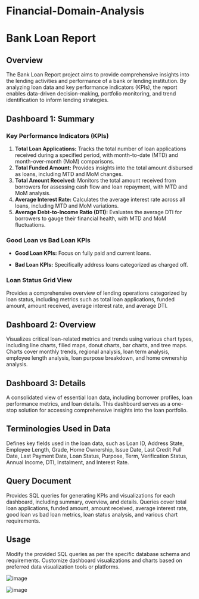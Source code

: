# Financial-Domain-Analysis

# Bank Loan Report

## Overview

The Bank Loan Report project aims to provide comprehensive insights into the lending activities and performance of a bank or lending institution. By analyzing loan data and key performance indicators (KPIs), the report enables data-driven decision-making, portfolio monitoring, and trend identification to inform lending strategies.

## Dashboard 1: Summary

### Key Performance Indicators (KPIs)

1. **Total Loan Applications:** Tracks the total number of loan applications received during a specified period, with month-to-date (MTD) and month-over-month (MoM) comparisons.
2. **Total Funded Amount:** Provides insights into the total amount disbursed as loans, including MTD and MoM changes.
3. **Total Amount Received:** Monitors the total amount received from borrowers for assessing cash flow and loan repayment, with MTD and MoM analysis.
4. **Average Interest Rate:** Calculates the average interest rate across all loans, including MTD and MoM variations.
5. **Average Debt-to-Income Ratio (DTI):** Evaluates the average DTI for borrowers to gauge their financial health, with MTD and MoM fluctuations.

### Good Loan vs Bad Loan KPIs

- **Good Loan KPIs:** Focus on fully paid and current loans.
  
- **Bad Loan KPIs:** Specifically address loans categorized as charged off.

### Loan Status Grid View

Provides a comprehensive overview of lending operations categorized by loan status, including metrics such as total loan applications, funded amount, amount received, average interest rate, and average DTI.

## Dashboard 2: Overview

Visualizes critical loan-related metrics and trends using various chart types, including line charts, filled maps, donut charts, bar charts, and tree maps. Charts cover monthly trends, regional analysis, loan term analysis, employee length analysis, loan purpose breakdown, and home ownership analysis.

## Dashboard 3: Details

A consolidated view of essential loan data, including borrower profiles, loan performance metrics, and loan details. This dashboard serves as a one-stop solution for accessing comprehensive insights into the loan portfolio.

## Terminologies Used in Data

Defines key fields used in the loan data, such as Loan ID, Address State, Employee Length, Grade, Home Ownership, Issue Date, Last Credit Pull Date, Last Payment Date, Loan Status, Purpose, Term, Verification Status, Annual Income, DTI, Instalment, and Interest Rate.

## Query Document

Provides SQL queries for generating KPIs and visualizations for each dashboard, including summary, overview, and details. Queries cover total loan applications, funded amount, amount received, average interest rate, good loan vs bad loan metrics, loan status analysis, and various chart requirements.

## Usage

Modify the provided SQL queries as per the specific database schema and requirements. Customize dashboard visualizations and charts based on preferred data visualization tools or platforms.

![image](https://github.com/Ganeshkarwa/Financial-Domain-Analysis/assets/140792447/e96577df-47d4-410f-b4bb-3cf25a0fb145)

![image](https://github.com/Ganeshkarwa/Financial-Domain-Analysis/assets/140792447/f0233924-c09c-47a3-83f7-e01d337aa64c)


